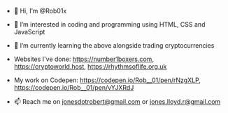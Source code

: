 - 👋 Hi, I’m @Rob01x
- 👀 I’m interested in coding and programming using HTML, CSS and JavaScript
- 🌱 I’m currently learning the above alongside trading cryptocurrencies
- Websites I've done:
https://number1boxers.com, 
https://cryptoworld.host, 
https://rhythmsoflife.org.uk
- My work on Codepen:
https://codepen.io/Rob__01/pen/rNzgXLP,  
https://codepen.io/Rob__01/pen/vYJXRdJ

- 📫 Reach me on jonesdotrobert@gmail.com or jones.lloyd.r@gmail.com
<!---
Rob01x/Rob01x is a ✨ special ✨ repository because its `README.md` (this file) appears on your GitHub profile.
You can click the Preview link to take a look at your changes.
--->
